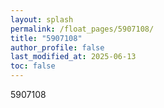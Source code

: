 ```yaml
---
layout: splash
permalink: /float_pages/5907108/
title: "5907108"
author_profile: false
last_modified_at: 2025-06-13
toc: false
---
```

 
5907108
